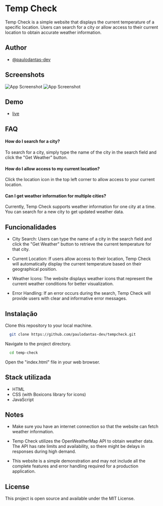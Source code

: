 # Temp Check

Temp Check is a simple website that displays the current temperature of a specific location. Users can search for a city or allow access to their current location to obtain accurate weather information.

## Author

- [@paulodantas-dev](https://github.com/paulodantas-dev)

## Screenshots

![App Screenshot](https://github.com/paulodantas-dev/weatherchecknow/blob/main/assets/1.png)
![App Screenshot](https://github.com/paulodantas-dev/weatherchecknow/blob/main/assets/2.png)

## Demo

- [live](https://weatherchecknow.vercel.app/)

## FAQ

#### How do I search for a city?

To search for a city, simply type the name of the city in the search field and click the "Get Weather" button.

#### How do I allow access to my current location?

Click the location icon in the top left corner to allow access to your current location.

#### Can I get weather information for multiple cities?

Currently, Temp Check supports weather information for one city at a time. You can search for a new city to get updated weather data.

## Funcionalidades

- City Search: Users can type the name of a city in the search field and click the "Get Weather" button to retrieve the current temperature for that city.

- Current Location: If users allow access to their location, Temp Check will automatically display the current temperature based on their geographical position.

- Weather Icons: The website displays weather icons that represent the current weather conditions for better visualization.

- Error Handling: If an error occurs during the search, Temp Check will provide users with clear and informative error messages.

## Instalação

Clone this repository to your local machine.

```bash
  git clone https://github.com/paulodantas-dev/tempcheck.git
```

Navigate to the project directory.

```bash
  cd temp-check
```

Open the "index.html" file in your web browser.

## Stack utilizada

- HTML
- CSS (with Boxicons library for icons)
- JavaScript

## Notes

- Make sure you have an internet connection so that the website can fetch weather information.

- Temp Check utilizes the OpenWeatherMap API to obtain weather data. The API has rate limits and availability, so there might be delays in responses during high demand.

- This website is a simple demonstration and may not include all the complete features and error handling required for a production application.

## License

This project is open source and available under the MIT License.
